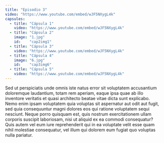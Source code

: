 ```yaml
---
title: "Episodio 3"
video: "https://www.youtube.com/embed/wJF5NXygL4k"
capsules:
  - title: "Cápsula 1"
    video: "https://www.youtube.com/embed/wJF5NXygL4k"
  - title: "Cápsula 2"
    image: "1.jpg"
    id:    "cap2img1"
  - title: "Cápsula 3"
    video: "https://www.youtube.com/embed/wJF5NXygL4k"
  - title: "Cápsula 4"
    image: "6.jpg"
    id:    "cap3img6"
  - title: "Cápsula 5"
    video: "https://www.youtube.com/embed/wJF5NXygL4k"
---
```

Sed ut perspiciatis unde omnis iste natus error sit voluptatem accusantium doloremque laudantium, totam rem aperiam, eaque ipsa quae ab illo inventore veritatis et quasi architecto beatae vitae dicta sunt explicabo. Nemo enim ipsam voluptatem quia voluptas sit aspernatur aut odit aut fugit, sed quia consequuntur magni dolores eos qui ratione voluptatem sequi nesciunt. Neque porro quisquam est, quis nostrum exercitationem ullam corporis suscipit laboriosam, nisi ut aliquid ex ea commodi consequatur? Quis autem vel eum iure reprehenderit qui in ea voluptate velit esse quam nihil molestiae consequatur, vel illum qui dolorem eum fugiat quo voluptas nulla pariatur.